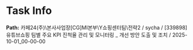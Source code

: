 # Task Info

**Path:** 카페24(주)\본사사업장\[CG]MI본부\Y쇼핑센터팀\전략2 / sycha / [339898] 유튜브쇼핑 팀별 주요 KPI 진척율 관리 및 모니터링 _ 개선 방안 도출 및 조치 / 2025-10-01_00-00-00

